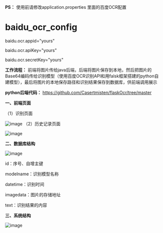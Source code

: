 **PS：** 使用前请修改application.properties 里面的百度OCR配置

# baidu_ocr_config

baidu.ocr.appid="yours"

baidu.ocr.apiKey="yours"

baidu.ocr.secretKey="yours"


**工作流程：** 前端将图片传给java后端，后端将图片保存到本地，然后把图片的Base64编码传给识别模型（使用百度OCR识别API和用falsk框架搭建的python自建模型），最后将图片的本地保存路径和识别结果保存到数据库，供前端调用展示

**python后端代码：** https://github.com/Casertmisten/flaskOcr/tree/master


**一、前端页面**

（1）识别页面

![image](https://github.com/user-attachments/assets/2f0dda74-e72a-4e1c-b403-f3066fc5f7a6)
（2）历史记录页面

![image](https://github.com/user-attachments/assets/b2da063a-05a5-43f2-8a53-1371bbe842df)

**二、数据库结构**

![image](https://github.com/user-attachments/assets/7ffe2bad-5555-4181-aee6-54e644a52e05)

id：序号、自增主键

modelname：识别模型名称

datetime：识别时间

imagedata：图片的存储地址

text：识别结果的内容

**三、系统结构**

![image](https://github.com/user-attachments/assets/3e20a332-d5cd-4983-ae1f-1c1a9251a7d8)




